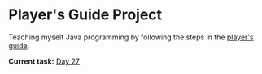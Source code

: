 # Player's Guide Project

Teaching myself Java programming by following the steps in the [player's guide](players_guide_java.md).

**Current task:** [Day 27](/players_guide_java.md#day-27-challenge-the-password-validator-100-xp)
